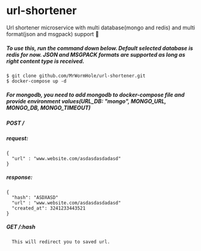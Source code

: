 # url-shortener
Url shortener microservice with multi database(mongo and redis) and multi format(json and msgpack) support 🐳

##### To use this, run the command down below. Default selected database is redis for now. JSON and MSGPACK formats are supported as long as right content type is received.
```
$ git clone github.com/MrWormHole/url-shortener.git
$ docker-compose up -d
```
##### For mongodb, you need to add mongodb to docker-compose file and provide environment values(URL_DB: "mongo", MONGO_URL, MONGO_DB, MONGO_TIMEOUT)

##### POST /
##### request:
```
{
  "url" : "www.website.com/asdasdasdadasd"
}
```
##### response:
```
{
  "hash": "ASDXASD"
  "url" : "www.website.com/asdasdasdadasd"
  "created_at": 3241233443521
}
```
##### GET /:hash
```
  This will redirect you to saved url.
```
